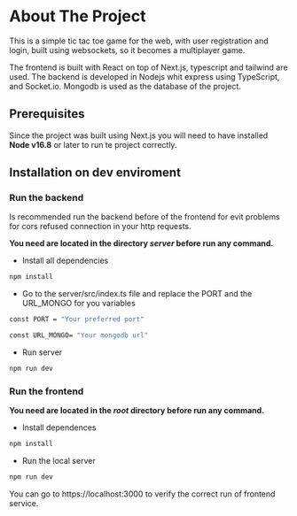 # About The Project

This is a simple tic tac toe game for the web, with user registration and login, built using websockets, so it becomes a multiplayer game.

The frontend is built with React on top of Next.js, typescript and tailwind are used. The backend is developed in Nodejs whit express using TypeScript, and Socket.io. Mongodb is used as the database of the project.


## Prerequisites

Since the project was built using Next.js you will need to have installed **Node v16.8** or later to run te project correctly.


## Installation on dev enviroment

### Run the backend

Is recommended run the backend before of the frontend for evit problems for cors refused connection in your http requests.

**You need are located in the directory _server_ before run any command.**

* Install all dependencies
```sh
npm install
```
* Go to the server/src/index.ts file and replace the PORT and the URL_MONGO for you variables
```sh
const PORT = "Your preferred port"
```
```sh
const URL_MONGO= "Your mongodb url"
```
* Run server
```sh
npm run dev
```

### Run the frontend

**You need are located in the _root_ directory before run any command.**

* Install dependences
```sh
npm install
```
* Run the local server
```sh
npm run dev
```

You can go to https://localhost:3000 to verify the correct run of frontend service. 